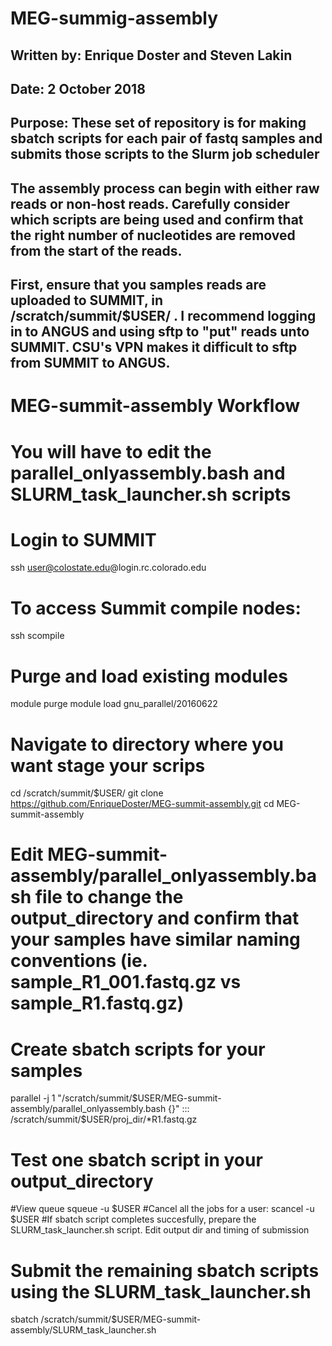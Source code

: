 # MEG-summig-assembly
## Written by:	 Enrique Doster and Steven Lakin
## Date:		     2 October 2018
## Purpose: 	   These set of repository is for making sbatch scripts for each pair of fastq samples and submits those scripts to the Slurm job scheduler

## The assembly process can begin with either raw reads or non-host reads. Carefully consider which scripts are being used and confirm that the right number of nucleotides are removed from the start of the reads. 

## First, ensure that you samples reads are uploaded to SUMMIT, in /scratch/summit/$USER/ . I recommend logging in to ANGUS and using sftp to "put" reads unto SUMMIT. CSU's VPN makes it difficult to sftp from SUMMIT to ANGUS.

# MEG-summit-assembly Workflow
# You will have to edit the parallel_onlyassembly.bash and SLURM_task_launcher.sh scripts
# Login to SUMMIT
ssh user@colostate.edu@login.rc.colorado.edu

# To access Summit compile nodes:
ssh scompile

# Purge and load existing modules
module purge
module load gnu_parallel/20160622

# Navigate to directory where you want stage your scrips
cd /scratch/summit/$USER/
git clone https://github.com/EnriqueDoster/MEG-summit-assembly.git
cd MEG-summit-assembly

# Edit MEG-summit-assembly/parallel_onlyassembly.bash file to change the output_directory and confirm that your samples have similar naming conventions (ie. sample_R1_001.fastq.gz vs sample_R1.fastq.gz)
# Create sbatch scripts for your samples
parallel -j 1 "/scratch/summit/$USER/MEG-summit-assembly/parallel_onlyassembly.bash {}" ::: /scratch/summit/$USER/proj_dir/*R1.fastq.gz

# Test one sbatch script in your output_directory
#View queue
squeue -u $USER
#Cancel all the jobs for a user:
scancel -u $USER
#If sbatch script completes succesfully, prepare the SLURM_task_launcher.sh script. Edit output dir and timing of submission

# Submit the remaining sbatch scripts using the SLURM_task_launcher.sh
sbatch /scratch/summit/$USER/MEG-summit-assembly/SLURM_task_launcher.sh
